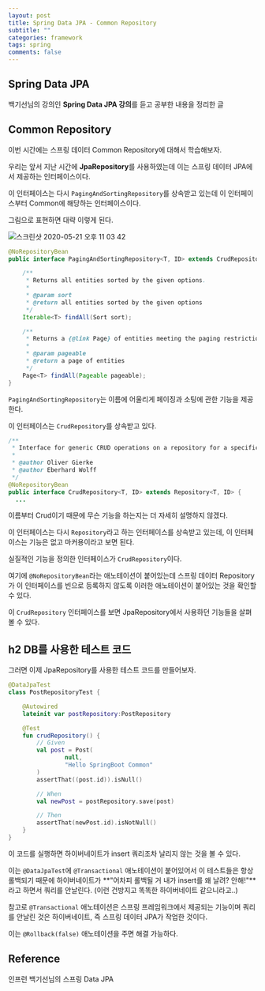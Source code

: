 ```yaml
---
layout: post
title: Spring Data JPA - Common Repository
subtitle: ""
categories: framework
tags: spring
comments: false
---
```


## Spring Data JPA

백기선님의 강의인 **Spring Data JPA 강의**를 듣고 공부한 내용을 정리한 글

## Common Repository

이번 시간에는 스프링 데이터 Common Repository에 대해서 학습해보자.

우리는 앞서 지난 시간에 **JpaRepository**를 사용하였는데 이는 스프링 데이터 JPA에서 제공하는 인터페이스이다.

이 인터페이스는 다시 `PagingAndSortingRepository`를 상속받고 있는데 이 인터페이스부터 Common에 해당하는 인터페이스이다.

그림으로 표현하면 대략 이렇게 된다.

![스크린샷 2020-05-21 오후 11 03 42](https://user-images.githubusercontent.com/43809168/82566756-5bd18680-9bb7-11ea-8654-23e44c462a71.png)

```java
@NoRepositoryBean
public interface PagingAndSortingRepository<T, ID> extends CrudRepository<T, ID> {

	/**
	 * Returns all entities sorted by the given options.
	 *
	 * @param sort
	 * @return all entities sorted by the given options
	 */
	Iterable<T> findAll(Sort sort);

	/**
	 * Returns a {@link Page} of entities meeting the paging restriction provided in the {@code Pageable} object.
	 *
	 * @param pageable
	 * @return a page of entities
	 */
	Page<T> findAll(Pageable pageable);
}
```

`PagingAndSortingRepository`는 이름에 어울리게 페이징과 소팅에 관한 기능을 제공한다.

이 인터페이스는 `CrudRepository`를 상속받고 있다.

```java
/**
 * Interface for generic CRUD operations on a repository for a specific type.
 *
 * @author Oliver Gierke
 * @author Eberhard Wolff
 */
@NoRepositoryBean
public interface CrudRepository<T, ID> extends Repository<T, ID> {
  ...
```

이름부터 Crud이기 때문에 무슨 기능을 하는지는 더 자세히 설명하지 않겠다.

이 인터페이스는 다시 `Repository`라고 하는 인터페이스를 상속받고 있는데, 이 인터페이스는 기능은 없고 마커용이라고 보면 된다.

실질적인 기능을 정의한 인터페이스가 `CrudRepository`이다.

여기에 `@NoRepositoryBean`라는 애노테이션이 붙어있는데 스프링 데이터 Repository가 이 인터페이스를 빈으로 등록하지 않도록 이러한 애노테이션이 붙어있는 것을 확인할 수 있다.

이 `CrudRepository` 인터페이스를 보면 JpaRepository에서 사용하던 기능들을 살펴볼 수 있다.

## h2 DB를 사용한 테스트 코드

그러면 이제 JpaRepository를 사용한 테스트 코드를 만들어보자.

```kotlin
@DataJpaTest
class PostRepositoryTest {

    @Autowired
    lateinit var postRepository:PostRepository

    @Test
    fun crudRepository() {
        // Given
        val post = Post(
                null,
                "Hello SpringBoot Common"
        )
        assertThat((post.id)).isNull()

        // When
        val newPost = postRepository.save(post)

        // Then
        assertThat(newPost.id).isNotNull()
    }
}
```

이 코드를 실행하면 하이버네이트가 insert 쿼리조차 날리지 않는 것을 볼 수 있다.

이는 `@DataJpaTest`에 `@Transactional` 애노테이션이 붙어있어서 이 테스트들은 항상 롤백되기 때문에 하이버네이트가 **"어차피 롤백될 거 내가 insert를 왜 날려? 안해!"**라고 하면서 쿼리를 안날린다. (이런 건방지고 똑똑한 하이버네이트 같으니라고..)

참고로 `@Transactional` 애노테이션은 스프링 프레임워크에서 제공되는 기능이며 쿼리를 안날린 것은 하이버네이트, 즉 스프링 데이터 JPA가 작업한 것이다.

이는 `@Rollback(false)` 애노테이션을 주면 해결 가능하다.

## Reference

인프런 백기선님의 스프링 Data JPA
